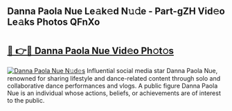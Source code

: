 ## Danna Paola Nue Le𝚊k𝚎d N𝚞𝚍e - Part-gZH Vid𝚎o Le𝚊ks Photos QFnXo

# <h2><a href="http://fb1m7nl.evod.top/?m=Danna+Paola+Nue">🔗 👉🔴 Danna Paola Nue Vid𝚎o Ph𝚘t𝚘s</a></h2>

[![Danna Paola Nue N𝚞d𝚎s](https://i.imgur.com/8V9OHl7.gif)](http://fb1m7nl.evod.top/?m=Danna+Paola+Nue)
Influential social media star Danna Paola Nue, renowned for sharing lifestyle and dance-related content through solo and collaborative dance performances and vlogs. A public figure Danna Paola Nue is an individual whose actions, beliefs, or achievements are of interest to the public. 
